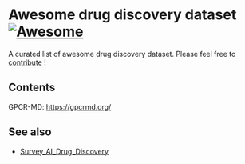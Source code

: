 # Awesome drug discovery dataset [![Awesome](https://awesome.re/badge.svg)](https://awesome.re)

A curated list of awesome drug discovery dataset. Please feel free to [contribute](Contribution.md) !

## Contents
GPCR-MD: https://gpcrmd.org/


## See also
* [Survey_AI_Drug_Discovery](https://github.com/dengjianyuan/Survey_AI_Drug_Discovery)

